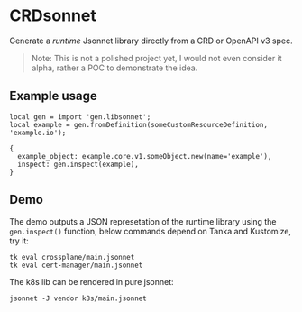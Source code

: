 # CRDsonnet

Generate a *runtime* Jsonnet library directly from a CRD or OpenAPI v3 spec.

> Note: This is not a polished project yet, I would not even consider it alpha, rather a
> POC to demonstrate the idea.

## Example usage

```jsonnet
local gen = import 'gen.libsonnet';
local example = gen.fromDefinition(someCustomResourceDefinition, 'example.io');

{
  example_object: example.core.v1.someObject.new(name='example'),
  inspect: gen.inspect(example),
}
```

## Demo

The demo outputs a JSON represetation of the runtime library using the `gen.inspect()`
function, below commands depend on Tanka and Kustomize, try it:

```
tk eval crossplane/main.jsonnet
tk eval cert-manager/main.jsonnet
```

The k8s lib can be rendered in pure jsonnet:


```
jsonnet -J vendor k8s/main.jsonnet
```
